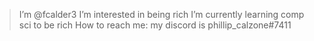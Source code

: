 > I’m @fcalder3
> I’m interested in being rich
> I’m currently learning comp sci to be rich
> How to reach me: my discord is phillip_calzone#7411

<!---
fcalder3/fcalder3 is a ✨ special ✨ repository because its `README.md` (this file) appears on your GitHub profile.
You can click the Preview link to take a look at your changes.
--->
